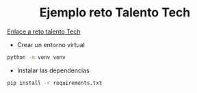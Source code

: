 
<h1 align="center">Ejemplo reto Talento Tech </h1>


<a href="https://p4s.co/hackathon-talentotech-popayan-3" target="_blank">Enlace a reto talento Tech</a>



- Crear un entorno virtual
```bash
python -m venv venv
```
- Instalar las dependencias

```bash
pip install -r requirements.txt
